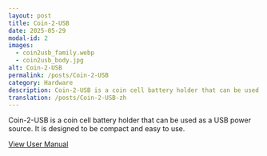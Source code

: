 ```yaml
---
layout: post
title: Coin-2-USB
date: 2025-05-29
modal-id: 2
images:
  - coin2usb_family.webp
  - coin2usb_body.jpg
alt: Coin-2-USB
permalink: /posts/Coin-2-USB
category: Hardware
description: Coin-2-USB is a coin cell battery holder that can be used as a USB power source. It is designed to be compact and easy to use.
translation: /posts/Coin-2-USB-zh
---
```


<div class="project-description">
    <p>Coin-2-USB is a coin cell battery holder that can be used as a USB power source. It is designed to be compact and easy to use.</p>
    <a href="#" class="detail-link" data-page="/details/coin2usb-manual-en">View User Manual</a>
</div>
